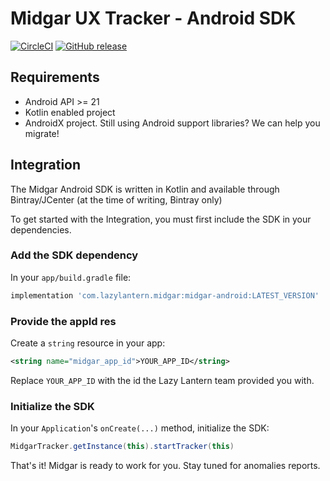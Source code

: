 # Midgar UX Tracker - Android SDK

[![CircleCI](https://circleci.com/gh/lazylantern/midgar-android.svg?style=svg)](https://circleci.com/gh/lazylantern/midgar-android) [![GitHub release](https://img.shields.io/github/tag/lazylantern/midgar-android.svg)](https://github.com/lazylantern/midgar-android/releases)

## Requirements
 - Android API >= 21
 - Kotlin enabled project
 - AndroidX project. Still using Android support libraries? We can help you migrate!

## Integration
The Midgar Android SDK is written in Kotlin and available through Bintray/JCenter (at the time of writing, Bintray only)

To get started with the Integration, you must first include the SDK in your dependencies.

### Add the SDK dependency

In your `app/build.gradle` file:
```gradle
implementation 'com.lazylantern.midgar:midgar-android:LATEST_VERSION'
```

### Provide the appId res
Create a `string` resource in your app:

```xml
<string name="midgar_app_id">YOUR_APP_ID</string>
```

Replace `YOUR_APP_ID` with the id the Lazy Lantern team provided you with.

### Initialize the SDK
In your `Application`'s `onCreate(...)` method, initialize the SDK:

```java
MidgarTracker.getInstance(this).startTracker(this)
```

That's it! Midgar is ready to work for you. Stay tuned for anomalies reports.
